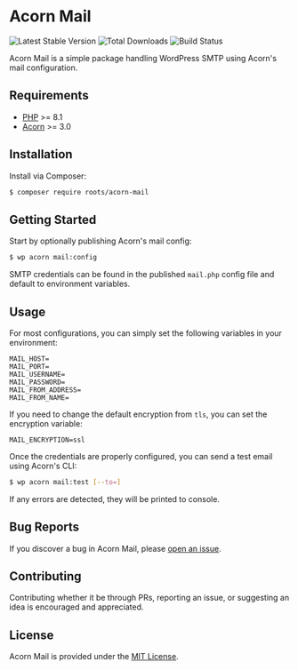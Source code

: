 # Acorn Mail

![Latest Stable Version](https://img.shields.io/packagist/v/roots/acorn-mail.svg?style=flat-square)
![Total Downloads](https://img.shields.io/packagist/dt/roots/acorn-mail.svg?style=flat-square)
![Build Status](https://img.shields.io/github/actions/workflow/status/roots/acorn-mail/main.yml?branch=main&style=flat-square)

Acorn Mail is a simple package handling WordPress SMTP using Acorn's mail configuration.

## Requirements

- [PHP](https://secure.php.net/manual/en/install.php) >= 8.1
- [Acorn](https://github.com/roots/acorn) >= 3.0

## Installation

Install via Composer:

```sh
$ composer require roots/acorn-mail
```

## Getting Started

Start by optionally publishing Acorn's mail config:

```sh
$ wp acorn mail:config
```

SMTP credentials can be found in the published `mail.php` config file and default to environment variables.

## Usage

For most configurations, you can simply set the following variables in your environment:

```env
MAIL_HOST=
MAIL_PORT=
MAIL_USERNAME=
MAIL_PASSWORD=
MAIL_FROM_ADDRESS=
MAIL_FROM_NAME=
```

If you need to change the default encryption from `tls`, you can set the encryption variable:

```env
MAIL_ENCRYPTION=ssl
```

Once the credentials are properly configured, you can send a test email using Acorn's CLI:

```sh
$ wp acorn mail:test [--to=]
```

If any errors are detected, they will be printed to console.

## Bug Reports

If you discover a bug in Acorn Mail, please [open an issue](https://github.com/roots/acorn-mail/issues).

## Contributing

Contributing whether it be through PRs, reporting an issue, or suggesting an idea is encouraged and appreciated.

## License

Acorn Mail is provided under the [MIT License](LICENSE.md).
